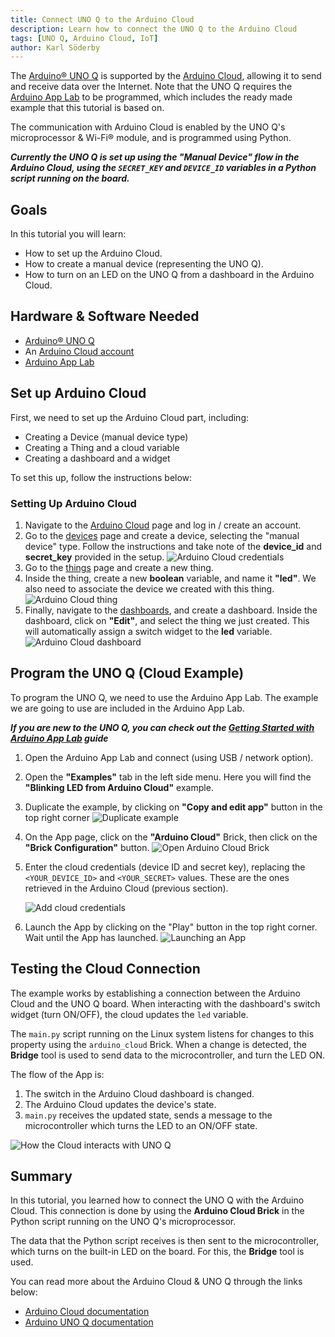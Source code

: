 ```yaml
---
title: Connect UNO Q to the Arduino Cloud
description: Learn how to connect the UNO Q to the Arduino Cloud
tags: [UNO Q, Arduino Cloud, IoT]
author: Karl Söderby
---
```


The [Arduino® UNO Q](https://store.arduino.cc/products/uno-q) is supported by the [Arduino Cloud](https://app.arduino.cc/), allowing it to send and receive data over the Internet. Note that the UNO Q requires the [Arduino App Lab](https://docs.arduino.cc/software/app-lab/) to be programmed, which includes the ready made example that this tutorial is based on. 

The communication with Arduino Cloud is enabled by the UNO Q's microprocessor & Wi-Fi® module, and is programmed using Python.

***Currently the UNO Q is set up using the "Manual Device" flow in the Arduino Cloud, using the `SECRET_KEY` and `DEVICE_ID` variables in a Python script running on the board.***

## Goals

In this tutorial you will learn:
- How to set up the Arduino Cloud.
- How to create a manual device (representing the UNO Q).
- How to turn on an LED on the UNO Q from a dashboard in the Arduino Cloud.

## Hardware & Software Needed

- [Arduino® UNO Q](https://store.arduino.cc/products/uno-q)
- An [Arduino Cloud account](https://login.arduino.cc/login)
- [Arduino App Lab](https://www.arduino.cc/en/software)

## Set up Arduino Cloud

First, we need to set up the Arduino Cloud part, including:
- Creating a Device (manual device type)
- Creating a Thing and a cloud variable
- Creating a dashboard and a widget

To set this up, follow the instructions below:
### Setting Up Arduino Cloud

1. Navigate to the [Arduino Cloud](https://app.arduino.cc/) page and log in / create an account.
2. Go to the [devices](https://app.arduino.cc/devices) page and create a device, selecting the "manual device" type. Follow the instructions and take note of the **device_id** and **secret_key** provided in the setup. 
    ![Arduino Cloud credentials](assets/cloud-blink-device.png)
3. Go to the [things](https://app.arduino.cc/things) page and create a new thing.
4. Inside the thing, create a new **boolean** variable, and name it **"led"**. We also need to associate the device we created with this thing.
    ![Arduino Cloud thing](assets/cloud-blink-thing.png)
5. Finally, navigate to the [dashboards](https://app.arduino.cc/dashboards), and create a dashboard. Inside the dashboard, click on **"Edit"**, and select the thing we just created. This will automatically assign a switch widget to the **led** variable.
    ![Arduino Cloud dashboard](assets/cloud-blink-dashboard.png)

## Program the UNO Q (Cloud Example)

To program the UNO Q, we need to use the Arduino App Lab. The example we are going to use are included in the Arduino App Lab.

***If you are new to the UNO Q, you can check out the [Getting Started with Arduino App Lab](https://docs.arduino.cc/software/app-lab/tutorials/getting-started/) guide***

1. Open the Arduino App Lab and connect (using USB / network option).
2. Open the **"Examples"** tab in the left side menu. Here you will find the **"Blinking LED from Arduino Cloud"** example.
3. Duplicate the example, by clicking on **"Copy and edit app"** button in the top right corner
   ![Duplicate example](assets/cloud-blink-duplicate.png)

4. On the App page, click on the **"Arduino Cloud"** Brick, then click on the **"Brick Configuration"** button.
    ![Open Arduino Cloud Brick](assets/cloud-blink-creds.png)

5. Enter the cloud credentials (device ID and secret key), replacing the `<YOUR_DEVICE_ID>` and `<YOUR_SECRET>` values. These are the ones retrieved in the Arduino Cloud (previous section).

    ![Add cloud credentials](assets/cloud-blink-creds-2.png)

6. Launch the App by clicking on the "Play" button in the top right corner. Wait until the App has launched.
    ![Launching an App](assets/launch-app-cloud-blink.png)

## Testing the Cloud Connection

The example works by establishing a connection between the Arduino Cloud and the UNO Q board. When interacting with the dashboard's switch widget (turn ON/OFF), the cloud updates the `led` variable.

The `main.py` script running on the Linux system listens for changes to this property using the `arduino_cloud` Brick. When a change is detected, the **Bridge** tool is used to send data to the microcontroller, and turn the LED ON.

The flow of the App is:
1. The switch in the Arduino Cloud dashboard is changed.
2. The Arduino Cloud updates the device's state.
3. `main.py` receives the updated state, sends a message to the microcontroller which turns the LED to an ON/OFF state.

![How the Cloud interacts with UNO Q](assets/cloud-blink.png)

## Summary

In this tutorial, you learned how to connect the UNO Q with the Arduino Cloud. This connection is done by using the **Arduino Cloud Brick** in the Python script running on the UNO Q's microprocessor. 

The data that the Python script receives is then sent to the microcontroller, which turns on the built-in LED on the board. For this, the **Bridge** tool is used.

You can read more about the Arduino Cloud & UNO Q through the links below:
- [Arduino Cloud documentation](https://docs.arduino.cc/arduino-cloud/)
- [Arduino UNO Q documentation](https://docs.arduino.cc/hardware/uno-q/)
